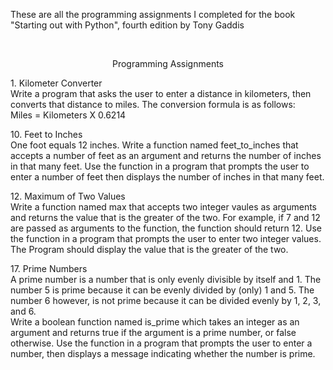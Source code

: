 These are all the programming assignments I completed for the book "Starting out with Python", fourth edition by Tony Gaddis<br />

<br />

<p align="center">Programming Assignments</p>

<span>1.</span> Kilometer Converter <br />
    Write a program that asks the user to enter a distance in kilometers, then converts that distance to miles. The conversion formula is as
    follows:<br />
    Miles = Kilometers X 0.6214<br />

<span>10.</span> Feet to Inches<br />
    One foot equals 12 inches. Write a function named feet_to_inches that accepts a number of feet as an argument and returns the number of inches
    in that many feet. Use the function in a program that prompts the user to enter a number of feet then displays the number of inches in that many feet.<br />

<span>12.</span> Maximum of Two Values<br />
    Write a function named max that accepts two integer vaules as arguments and returns the value that is the greater of the two. For example, if 7 and 12 are passed as arguments to the function, the function should return 12. Use the function in a program that prompts the user to enter two integer values. The Program should display the value that is the greater of the two.<br />

<span>17.</span> Prime Numbers<br />
    A prime number is a number that is only evenly divisible by itself and 1. The number 5 is prime because it can be evenly divided by (only) 1 and 5. The number 6 however, is not prime because it can be divided evenly by 1, 2, 3, and 6. <br />
    Write a boolean function named is_prime which takes an integer as an argument and returns true if the argument is a prime number, or false otherwise. Use the function in a program that prompts the user to enter a number, then displays a message indicating whether the number is prime.